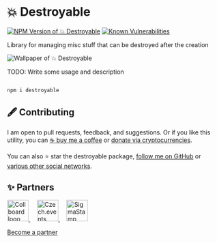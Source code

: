 # 💥 Destroyable

<!--Badges-->
<!--⚠️WARNING: This section was generated by https://github.com/hejny/batch-project-editor/blob/main/src/workflows/800-badges/badges.ts so every manual change will be overwritten.-->


[![NPM Version of 💥 Destroyable](https://badge.fury.io/js/destroyable.svg)](https://www.npmjs.com/package/destroyable)
[![Known Vulnerabilities](https://snyk.io/test/github/hejny/destroyable/badge.svg)](https://snyk.io/test/github/hejny/destroyable)
<!--[![License of 💥 Destroyable](https://img.shields.io/github/license/hejny/destroyable.svg?style=flat)](https://github.com/hejny/destroyable/blob/main/LICENSE)-->
<!--[![Quality of package 💥 Destroyable](https://packagequality.com/shield/destroyable.svg)](https://packagequality.com/#?package=destroyable)-->
<!--[![main](https://github.com/hejny/destroyable/actions/workflows/main.yml/badge.svg)](https://github.com/hejny/destroyable/actions/workflows/main.yml)-->
<!--[![Issues](https://img.shields.io/github/issues/hejny/destroyable.svg?style=flat)](https://github.com/hejny/destroyable/issues)-->

<!--/Badges-->

Library for managing misc stuff that can be destroyed after the creation




<!--Wallpaper-->
<!--⚠️WARNING: This section was generated by https://github.com/hejny/batch-project-editor/blob/main/src//workflows/315-ai-generated-wallpaper/4-aiGeneratedWallpaperUseInReadme.ts so every manual change will be overwritten.-->
![Wallpaper of 💥 Destroyable](assets/ai/wallpaper/gallery/3b1d7ced-88aa-40eb-8c5d-585520d50d08-0_0.png)
<!--/Wallpaper-->

TODO: Write some usage and description

```bash

npm i destroyable

```



<!--Contributing-->
<!--⚠️WARNING: This section was generated by https://github.com/hejny/batch-project-editor/blob/main/src/workflows/810-contributing/contributing.ts so every manual change will be overwritten.-->

## 🖋️ Contributing

I am open to pull requests, feedback, and suggestions. Or if you like this utility, you can [☕ buy me a coffee](https://www.buymeacoffee.com/hejny) or [donate via cryptocurrencies](https://github.com/hejny/hejny/blob/main/documents/crypto.md).

You can also ⭐ star the destroyable package, [follow me on GitHub](https://github.com/hejny) or [various other social networks](https://www.pavolhejny.com/contact/).

<!--/Contributing-->


<!--Partners-->
<!--⚠️WARNING: This section was generated by https://github.com/hejny/batch-project-editor/blob/main/src/workflows/820-partners/partners.ts so every manual change will be overwritten.-->

## ✨ Partners


<a href="https://collboard.com/">
  <img src="https://collboard.fra1.cdn.digitaloceanspaces.com/assets/18.12.1/logo-small.png" alt="Collboard logo" width="50"  />
</a>
&nbsp;&nbsp;&nbsp;
<a href="https://czech.events/">
  <img src="https://czech.events/design/logos/czech.events.transparent-logo.png" alt="Czech.events logo" width="50"  />
</a>
&nbsp;&nbsp;&nbsp;
<a href="https://sigmastamp.ml/">
  <img src="https://www.sigmastamp.ml/sigmastamp-logo.white.svg" alt="SigmaStamp logo" width="50"  />
</a>


[Become a partner](https://www.pavolhejny.com/contact/)

<!--/Partners-->
